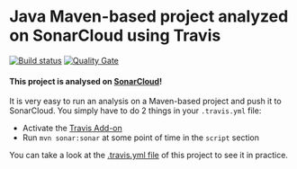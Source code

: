 # Java Maven-based project analyzed on SonarCloud using Travis

[![Build status](https://travis-ci.org/matheuspiment/sonar-test.svg?branch=master)](https://travis-ci.org/matheuspiment/sonar-test) [![Quality Gate](https://sonarcloud.io/api/badges/gate?key=com.github.matheuspiment:sonar-test)](https://sonarcloud.io/dashboard/index/com.github.matheuspiment:sonar-test)

#### This project is analysed on [SonarCloud](https://sonarcloud.io)!

It is very easy to run an analysis on a Maven-based project and push it to SonarCloud.
You simply have to do 2 things in your `.travis.yml` file:
* Activate the [Travis Add-on](https://docs.travis-ci.com/user/sonarqube/)
* Run `mvn sonar:sonar` at some point of time in the `script` section

You can take a look at the [.travis.yml file](https://github.com/SonarSource/sq-com_example_java-maven-travis/blob/master/.travis.yml)
of this project to see it in practice.
